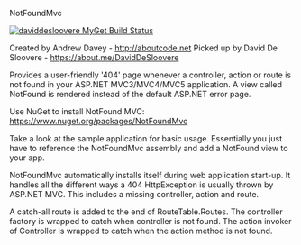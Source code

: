 NotFoundMvc

[![daviddesloovere MyGet Build Status](https://www.myget.org/BuildSource/Badge/daviddesloovere?identifier=42e5a458-d3c2-4b20-a5e3-bf0a09d580aa)](https://www.myget.org/)

Created by Andrew Davey - http://aboutcode.net
Picked up by David De Sloovere - https://about.me/DavidDeSloovere

Provides a user-friendly '404' page whenever a controller, action or route is not found in your ASP.NET MVC3/MVC4/MVC5 application.
A view called NotFound is rendered instead of the default ASP.NET error page.

Use NuGet to install NotFound MVC: https://www.nuget.org/packages/NotFoundMvc

Take a look at the sample application for basic usage. Essentially you just have to reference the NotFoundMvc assembly and add a NotFound view to your app.

NotFoundMvc automatically installs itself during web application start-up. It handles all the different ways a 404 HttpException is usually thrown by ASP.NET MVC. This includes a missing controller, action and route.

A catch-all route is added to the end of RouteTable.Routes.
The controller factory is wrapped to catch when controller is not found.
The action invoker of Controller is wrapped to catch when the action method is not found.